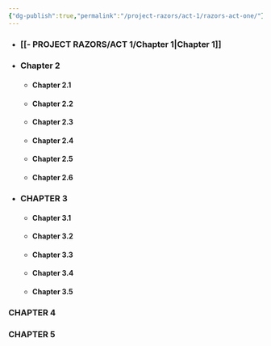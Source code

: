 ```yaml
---
{"dg-publish":true,"permalink":"/project-razors/act-1/razors-act-one/"}
---
```



- ### [[- PROJECT RAZORS/ACT 1/Chapter 1\|Chapter 1]]
- ### Chapter 2
	- #### Chapter 2.1
	- #### Chapter 2.2
	- #### Chapter 2.3
	- #### Chapter 2.4
	- #### Chapter 2.5
	- #### Chapter 2.6

- ### CHAPTER 3
	- #### Chapter 3.1
	- #### Chapter 3.2
	- #### Chapter 3.3
	- #### Chapter 3.4
	- #### Chapter 3.5
### CHAPTER 4
### CHAPTER 5